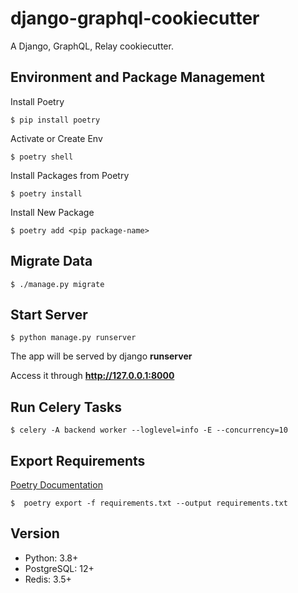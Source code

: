 # django-graphql-cookiecutter
A Django, GraphQL, Relay cookiecutter.

## Environment and Package Management
Install Poetry

    $ pip install poetry
    
Activate or Create Env    

    $ poetry shell
    
Install Packages from Poetry
  
    $ poetry install
    
Install New Package
  
    $ poetry add <pip package-name>    
    
## Migrate Data

    $ ./manage.py migrate
   
## Start Server

    $ python manage.py runserver

The app will be served by django **runserver**

Access it through **http://127.0.0.1:8000**
  
## Run Celery Tasks   

    $ celery -A backend worker --loglevel=info -E --concurrency=10

## Export Requirements
[Poetry Documentation](https://python-poetry.org/docs/)

    $  poetry export -f requirements.txt --output requirements.txt


## Version
* Python: 3.8+
* PostgreSQL: 12+
* Redis: 3.5+
